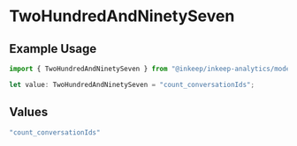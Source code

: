# TwoHundredAndNinetySeven

## Example Usage

```typescript
import { TwoHundredAndNinetySeven } from "@inkeep/inkeep-analytics/models/operations";

let value: TwoHundredAndNinetySeven = "count_conversationIds";
```

## Values

```typescript
"count_conversationIds"
```